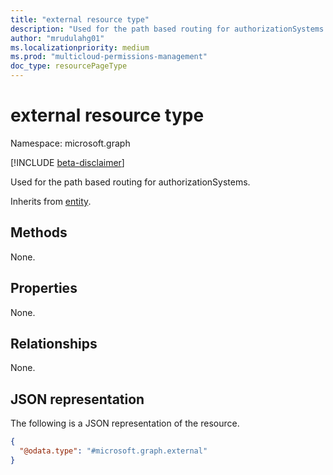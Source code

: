 ```yaml
---
title: "external resource type"
description: "Used for the path based routing for authorizationSystems."
author: "mrudulahg01"
ms.localizationpriority: medium
ms.prod: "multicloud-permissions-management"
doc_type: resourcePageType
---
```


# external resource type

Namespace: microsoft.graph

[!INCLUDE [beta-disclaimer](../../includes/beta-disclaimer.md)]

Used for the path based routing for authorizationSystems.

Inherits from [entity](../resources/entity.md).

## Methods
None.

## Properties
None.

## Relationships
None.

## JSON representation
The following is a JSON representation of the resource.
<!-- {
  "blockType": "resource",
  "keyProperty": "id",
  "@odata.type": "microsoft.graph.external",
  "baseType": "microsoft.graph.entity",
  "openType": false
}
-->
``` json
{
  "@odata.type": "#microsoft.graph.external"
}
```


